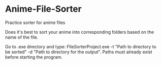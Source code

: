# Anime-File-Sorter
Practice sorter for anime files

Does it's best to sort your anime into corresponding folders based on the name of the file.

Go to .exe directory and type: FIleSorterProject.exe -t "Path to directory to be sorted" -d "Path to directory for the output".
Paths must already exist before starting the program.

